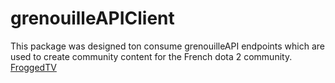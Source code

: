 # grenouilleAPIClient

This package was designed ton consume grenouilleAPI endpoints which are used to create community content for the French dota 2 community.
[FroggedTV](https://www.frogged.tv/)